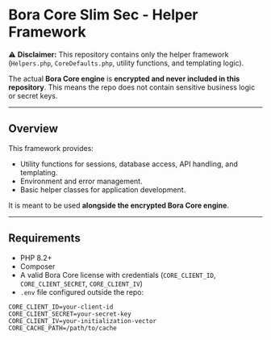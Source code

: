 # Bora Core Slim Sec - Helper Framework

⚠️ **Disclaimer:** This repository contains only the helper framework (`Helpers.php`, `CoreDefaults.php`, utility functions, and templating logic).  

The actual **Bora Core engine** is **encrypted and never included in this repository**. This means the repo does not contain sensitive business logic or secret keys.

---

## Overview

This framework provides:

- Utility functions for sessions, database access, API handling, and templating.
- Environment and error management.
- Basic helper classes for application development.

It is meant to be used **alongside the encrypted Bora Core engine**.

---

## Requirements

- PHP 8.2+
- Composer
- A valid Bora Core license with credentials (`CORE_CLIENT_ID`, `CORE_CLIENT_SECRET`, `CORE_CLIENT_IV`)
- `.env` file configured outside the repo:

```dotenv
CORE_CLIENT_ID=your-client-id
CORE_CLIENT_SECRET=your-secret-key
CORE_CLIENT_IV=your-initialization-vector
CORE_CACHE_PATH=/path/to/cache
